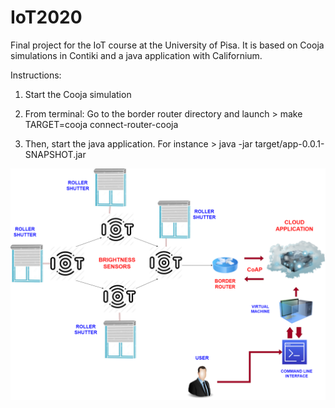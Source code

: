 # IoT2020
Final project for the IoT course at the University of Pisa. It is based on Cooja simulations in Contiki and a java application with Californium. 

Instructions:

1) Start the Cooja simulation

2) From terminal:
    Go to the border router directory and launch > make TARGET=cooja connect-router-cooja

3) Then, start the java application. For instance > java -jar target/app-0.0.1-SNAPSHOT.jar

![diagram](SmartRollerSystem.png)
